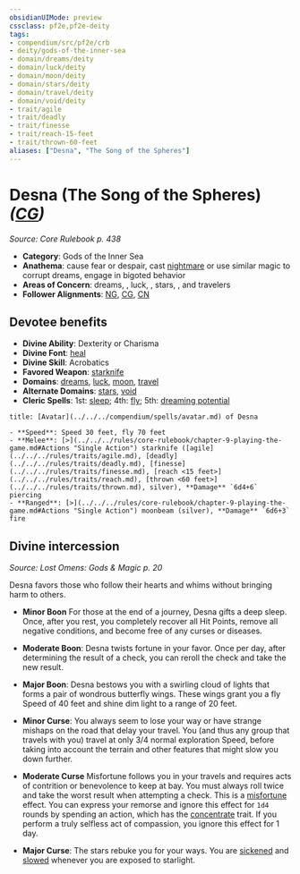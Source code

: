 ```yaml
---
obsidianUIMode: preview
cssclass: pf2e,pf2e-deity
tags:
- compendium/src/pf2e/crb
- deity/gods-of-the-inner-sea
- domain/dreams/deity
- domain/luck/deity
- domain/moon/deity
- domain/stars/deity
- domain/travel/deity
- domain/void/deity
- trait/agile
- trait/deadly
- trait/finesse
- trait/reach-15-feet
- trait/thrown-60-feet
aliases: ["Desna", "The Song of the Spheres"]
---
```

# Desna (The Song of the Spheres) *([CG](../../../rules/traits/chaotic-good-b1.md))*  
*Source: Core Rulebook p. 438*  

- **Category**: Gods of the Inner Sea
- **Anathema**: cause fear or despair, cast [nightmare](../../spells/nightmare.md) or use similar magic to corrupt dreams, engage in bigoted behavior
- **Areas of Concern**: dreams, , luck, , stars, , and travelers
- **Follower Alignments**: [NG](../../../rules/traits/neutral-good-b1.md), [CG](../../../rules/traits/chaotic-good-b1.md), [CN](../../../rules/traits/chaotic-neutral-b1.md)

## Devotee benefits

- **Divine Ability**: Dexterity or Charisma
- **Divine Font**: [heal](../../spells/heal.md)
- **Divine Skill**: Acrobatics
- **Favored Weapon**: [starknife](../../equipment/items/starknife.md)
- **Domains**: [dreams](../domains.md#Dreams), [luck](../domains.md#Luck), [moon](../domains.md#Moon), [travel](../domains.md#Travel)
- **Alternate Domains**: [stars](../domains.md#Stars), [void](../domains.md#Void)
- **Cleric Spells**: 1st: [sleep](../../spells/sleep.md); 4th: [fly](../../spells/fly.md); 5th: [dreaming potential](../../spells/dreaming-potential.md)

```ad-embed-avatar
title: [Avatar](../../../compendium/spells/avatar.md) of Desna

- **Speed**: Speed 30 feet, fly 70 feet
- **Melee**: [>](../../../rules/core-rulebook/chapter-9-playing-the-game.md#Actions "Single Action") starknife ([agile](../../../rules/traits/agile.md), [deadly](../../../rules/traits/deadly.md), [finesse](../../../rules/traits/finesse.md), [reach <15 feet>](../../../rules/traits/reach.md), [thrown <60 feet>](../../../rules/traits/thrown.md), silver), **Damage** `6d4+6` piercing
- **Ranged**: [>](../../../rules/core-rulebook/chapter-9-playing-the-game.md#Actions "Single Action") moonbeam (silver), **Damage** `6d6+3` fire
```

## Divine intercession
*Source: Lost Omens: Gods & Magic p. 20*

Desna favors those who follow their hearts and whims without bringing harm to others.

- **Minor Boon** For those at the end of a journey, Desna gifts a deep sleep. Once, after you rest, you completely recover all Hit Points, remove all negative conditions, and become free of any curses or diseases.
- **Moderate Boon**: Desna twists fortune in your favor. Once per day, after determining the result of a check, you can reroll the check and take the new result.
- **Major Boon**: Desna bestows you with a swirling cloud of lights that forms a pair of wondrous butterfly wings. These wings grant you a fly Speed of 40 feet and shine dim light to a range of 20 feet.

- **Minor Curse**: You always seem to lose your way or have strange mishaps on the road that delay your travel. You (and thus any group that travels with you) travel at only 3/4 normal exploration Speed, before taking into account the terrain and other features that might slow you down further.
- **Moderate Curse** Misfortune follows you in your travels and requires acts of contrition or benevolence to keep at bay. You must always roll twice and take the worst result when attempting a check. This is a [misfortune](../../../rules/traits/misfortune.md) effect. You can express your remorse and ignore this effect for `1d4` rounds by spending an action, which has the [concentrate](../../../rules/traits/concentrate.md) trait. If you perform a truly selfless act of compassion, you ignore this effect for 1 day.
- **Major Curse**: The stars rebuke you for your ways. You are [sickened](../../../rules/conditions.md#Sickened) and [slowed](../../../rules/conditions.md#Slowed) whenever you are exposed to starlight.
